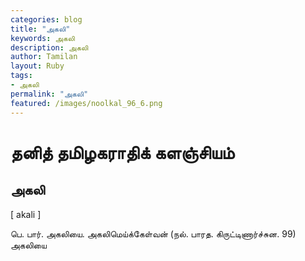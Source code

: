 ```yaml
---  
categories: blog  
title: "அகலி"
keywords: அகலி  
description: அகலி
author: Tamilan  
layout: Ruby  
tags:     
- அகலி
permalink: "அகலி"  
featured: /images/noolkal_96_6.png  
--- 
```

# தனித் தமிழகராதிக் களஞ்சியம்
## அகலி

[ akali ]  
  
பெ. பார். அகலியை. அகலிமெய்க்கேள்வன் (நல். பாரத. கிருட்டிணார்ச்சுன. 99)  
அகலியை